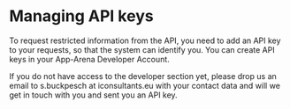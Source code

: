 # Managing API keys

To request restricted information from the API, you need to add an API key to your requests, so that the system can identify you. You can create API keys in your App-Arena Developer Account.

If you do not have access to the developer section yet, please drop us an email to s.buckpesch at iconsultants.eu with your contact data and will we get in touch with you and sent you an API key.